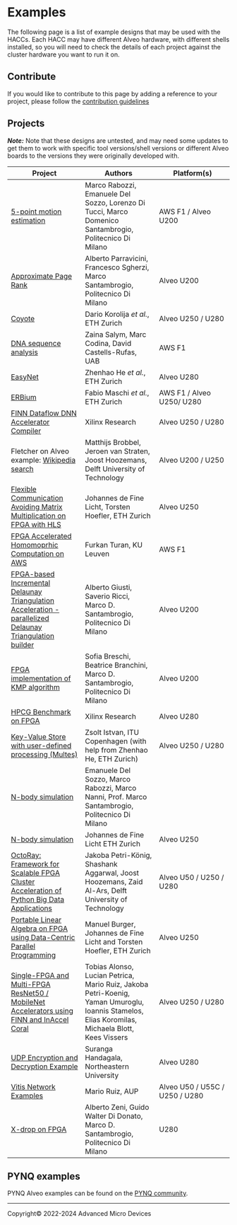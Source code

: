 # Examples

The following page is a list of example designs that may be used with the HACCs. Each HACC may have different Alveo hardware, with different shells installed, so you will need to check the details of each project against the cluster hardware you want to run it on. 

## Contribute

If you would like to contribute to this page by adding a reference to your project, please follow the [contribution guidelines](contributing.md)

## Projects

**_Note:_** Note that these designs are untested, and may need some updates to get them to work with specific tool versions/shell versions or different Alveo boards to the versions they were originally developed with. 

<table width="100%">
  <thead>
    <tr>
      <th width="33%">Project</th>
      <th width="33%">Authors</th>
      <th width="33%">Platform(s)</th>
    </tr>
  </thead>
  <tbody>
    <tr>
      <td><a href="https://bitbucket.org/necst/xohw18_5points_public/">5-point motion estimation</a></td>
      <td>Marco Rabozzi, Emanuele Del Sozzo, Lorenzo Di Tucci, Marco Domenico Santambrogio, Politecnico Di Milano</td>
      <td>AWS F1 / Alveo U200</td>
    </tr>
    <tr>
      <td><a href="https://bitbucket.org/necst/xohw2020_approximate-pagerank_public/">Approximate Page Rank</a></td>
      <td>Alberto Parravicini, Francesco Sgherzi, Marco Santambrogio, Politecnico Di Milano</td>
      <td>Alveo U200</td>
    </tr>
    <tr>
      <td><a href="https://github.com/fpgasystems/Coyote">Coyote</a></td>
      <td>Dario Korolija <em>et al.</em>, ETH Zurich</td>
      <td>Alveo U250 / U280</td>
    </tr>
    <tr>
      <td><a href="https://github.com/davidcastells/KmerFilterAWS">DNA sequence analysis</a></td>
      <td>Zaina Salym, Marc Codina, David Castells-Rufas, UAB</td>
      <td>AWS F1</td>
    </tr>
    <tr>
      <td><a href="https://github.com/fpgasystems/Vitis_with_100Gbps_TCP-IP">EasyNet</a></td>
      <td>Zhenhao He <em>et al.</em>, ETH Zurich</td>
      <td>Alveo U280</td>
    </tr>
    <tr>
      <td><a href="https://github.com/fpgasystems/erbium">ERBium</a></td>
      <td>Fabio Maschi <em>et al.</em>, ETH Zurich</td>
      <td>AWS F1 / Alveo U250/ U280</td>
    </tr>
    <tr>
      <td><a href="https://github.com/Xilinx/finn-examples">FINN Dataflow DNN Accelerator Compiler</a></td>
      <td>Xilinx Research</td>
      <td>Alveo U250 / U280</td>
    </tr>
    <tr>
      <td>Fletcher on Alveo example: <a href="https://github.com/abs-tudelft/wiki-search-alveo">Wikipedia search </a></td>
      <td>Matthijs Brobbel, Jeroen van Straten, Joost Hoozemans, Delft University of Technology</td>
      <td>Alveo U200 / U250</td>
    </tr>
    <tr>
      <td><a href="https://github.com/spcl/gemm_hls">Flexible Communication Avoiding Matrix Multiplication on FPGA with HLS</a></td>
      <td>Johannes de Fine Licht, Torsten Hoefler, ETH Zurich</td>
      <td>Alveo U250</td>
    </tr>
    <tr>
      <td><a href="https://github.com/KULeuven-COSIC/HEAT">FPGA Accelerated Homomoprhic Computation on AWS</a></td>
      <td>Furkan Turan, KU Leuven</td>
      <td>AWS F1</td>
    </tr>
    <tr>
      <td><a href="https://bitbucket.org/necst/xohw2020_fidelta_public">FPGA-based Incremental Delaunay Triangulation Acceleration - parallelized Delaunay Triangulation builder</a></td>
      <td>Alberto Giusti, Saverio Ricci, Marco D. Santambrogio, Politecnico Di Milano</td>
      <td>Alveo U200</td>
    </tr>
    <tr>
      <td><a href="https://bitbucket.org/necst/xohw2020_maeve_public">FPGA implementation of KMP algorithm</a></td>
      <td>Sofia Breschi, Beatrice Branchini, Marco D. Santambrogio, Politecnico Di Milano</td>
      <td>Alveo U200</td>
    </tr>
    <tr>
      <td><a href="https://github.com/Xilinx/HPCG_FPGA">HPCG Benchmark on FPGA</a></td>
      <td>Xilinx Research</td>
      <td>Alveo U280</td>
    </tr>
    <tr>
      <td><a href="https://github.com/zistvan/Multes_for_Vitis_with_100Gbps_TCP-IP">Key-Value Store with user-defined processing (Multes)</a></td>
      <td>Zsolt Istvan, ITU Copenhagen (with help from Zhenhao He, ETH Zurich)</td>
      <td>Alveo U250 / U280</td>
    </tr>
    <tr>
      <td><a href="https://bitbucket.org/necst/xohw17_bibbidin-bobbidyboo_public/">N-body simulation</a></td>
      <td>Emanuele Del Sozzo, Marco Rabozzi, Marco Nanni, Prof. Marco Santambrogio, Politecnico Di Milano</td>
      <td>&nbsp;</td>
    </tr>
    <tr>
      <td><a href="https://github.com/spcl/nbody_hls">N-body simulation</a></td>
      <td>Johannes de Fine Licht ETH Zurich</td>
      <td>Alveo U250</td>
    </tr>
    <tr>
      <td><a href="https://github.com/abs-tudelft/octoray">OctoRay: Framework for Scalable FPGA Cluster Acceleration of Python Big Data Applications</a></td>
      <td>Jakoba Petri-König, Shashank Aggarwal, Joost Hoozemans, Zaid Al-Ars, Delft University of Technology</td>
      <td>Alveo U50 / U250 / U280</td>
    </tr>
    <tr>
      <td><a href="https://github.com/manuelburger/daceBLAS_demo">Portable Linear Algebra on FPGA using Data-Centric Parallel Programming</a></td>
      <td>Manuel Burger, Johannes de Fine Licht and Torsten Hoefler, ETH Zurich</td>
      <td>Alveo U250</td>
    </tr>
    <tr>
      <td><a href="https://github.com/inaccel/runtime/tree/Xilinx-MP/">Single-FPGA and Multi-FPGA ResNet50 / MobileNet Accelerators using FINN and InAccel Coral</a></td>
      <td>Tobias Alonso, Lucian Petrica, Mario Ruiz, Jakoba Petri-Koenig, Yaman Umuroglu, Ioannis Stamelos, Elias Koromilas, Michaela Blott, Kees Vissers</td>
      <td>Alveo U250 / U280</td>
    </tr>
    <tr>
      <td><a href="https://github.com/OCT-FPGA/udp-network-demo">UDP Encryption and Decryption Example</a></td>
      <td>Suranga Handagala, Northeastern University</td>
      <td>Alveo U280</td>
    </tr>
    <tr>
      <td><a href="https://github.com/Xilinx/xup_vitis_network_example">Vitis Network Examples</a></td>
      <td>Mario Ruiz, AUP</td>
      <td>Alveo U50 / U55C / U250 / U280</td>
    </tr>
    <tr>
      <td><a href="https://github.com/albertozeni/XDropXOHW-Public">X-drop on FPGA</a></td>
      <td>Alberto Zeni, Guido Walter Di Donato, Marco D. Santambrogio, Politecnico Di Milano</td>
      <td>U280</td>
    </tr>
  </tbody>
</table>

## PYNQ examples

PYNQ Alveo examples can be found on the [PYNQ community](http://www.pynq.io/community.html).

---------------------------------------
<p class="copyright">Copyright&copy; 2022-2024 Advanced Micro Devices</p>
